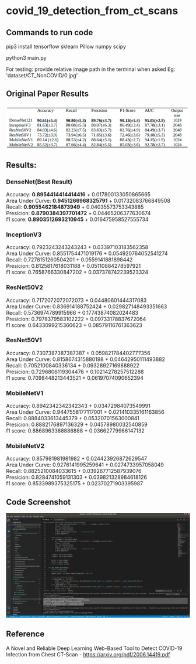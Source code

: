 # covid_19_detection_from_ct_scans

## Commands to run code

pip3 install tensorflow sklearn Pillow numpy scipy

python3 main.py

For testing: provide relative image path in the terminal when asked
Eg: 'dataset/CT_NonCOVID/0.jpg'

## Original Paper Results

![Arch_Image](https://github.com/AmitProspeed/covid_19_detection_from_ct_scans/blob/main/OriginalResults.png)
## Results:

### DenseNet(Best Result)

Accuracy: **0.8954414414414416** + 0.017800133050865665  
Area Under Curve: **0.9451266968325791** + 0.01732083766849508  
Recall: **0.9055462184873949** + 0.04035573753343885  
Presicion: **0.8790384397701472** + 0.04465206377630674  
f1 score: **0.8903512693210945** + 0.016475958527555734  

### InceptionV3

Accuracy: 0.7923243243243243 + 0.03397103183562358  
Area Under Curve: 0.8551754471019176 + 0.054920764052541274  
Recall: 0.7278151260504201 + 0.0559141881898442  
Presicion: 0.8125817618031188 + 0.05110884278597921  
f1 score: 0.7658766330847202 + 0.037378742239523324  
### ResNet50V2

Accuracy: 0.7172072072072073 + 0.04480601444317083  
Area Under Curve: 0.836914188752424 + 0.029827148493351663  
Recall: 0.5736974789915966 + 0.17743874082024483  
Presicion: 0.7978379583102222 + 0.09733178837672064  
f1 score: 0.6433099215360623 + 0.08579116761363623  

### ResNet50V1

Accuracy: 0.7307387387387387 + 0.059821784402777356  
Area Under Curve: 0.8158674315880198 + 0.04642950111493882  
Recall: 0.7052100840336134 + 0.09328927169888922  
Presicion: 0.7296806119304476 + 0.10214278257512288  
f1 score: 0.7098448213443521 + 0.06197074090652394  


### MobileNetV1

Accuracy: 0.8942342342342343 + 0.03472984073549991  
Area Under Curve: 0.9447558177117001 + 0.021410335161163856  
Recall: 0.8884033613445379 + 0.05320701563000841  
Presicion: 0.8882176897136329 + 0.04578980032540859  
f1 score: 0.8868963388886888 + 0.03662779986147132  

### MobileNetV2

Accuracy: 0.857981981981982 + 0.024423926872629547  
Area Under Curve: 0.9276141995259641 + 0.0274733957058049  
Recall: 0.8825210084033615 + 0.039267712587939076  
Presicion: 0.8284741059131303 + 0.039821328984618126  
f1 score: 0.8533989375325175 + 0.02370271903395987  

## Code Screenshot

![Arch_Image](https://github.com/AmitProspeed/covid_19_detection_from_ct_scans/blob/main/code.png)


## Reference
A Novel and Reliable Deep Learning Web-Based Tool to Detect COVID-19 Infection from Chest CT-Scan - https://arxiv.org/pdf/2006.14419.pdf

